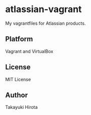 # atlassian-vagrant

My vagrantfiles for Atlassian products.

## Platform

Vagrant and VirtualBox

## License

MIT License

## Author

Takayuki Hirota

